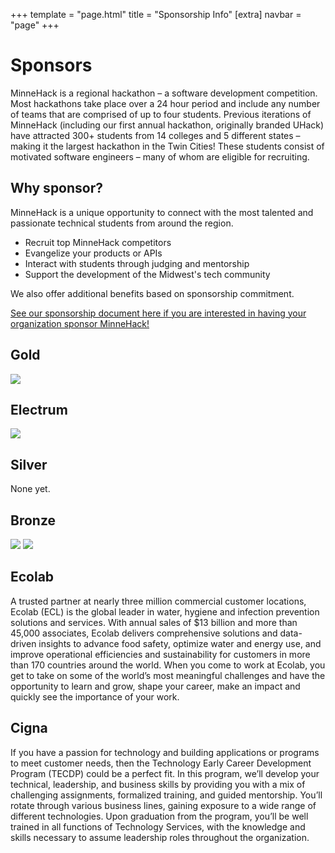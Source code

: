 +++
template = "page.html"
title = "Sponsorship Info"
[extra]
navbar = "page"
+++

# Sponsors

MinneHack is a regional hackathon – a software development competition. Most hackathons take place over a 24 hour period and include any number of teams that are comprised of up to four students. Previous iterations of MinneHack (including our first annual hackathon, originally branded UHack) have attracted 300+ students from 14 colleges and 5 different states – making it the largest hackathon in the Twin Cities! These students consist of motivated software engineers – many of whom are eligible for recruiting.

## Why sponsor?
    
MinneHack is a unique opportunity to connect with the most talented and passionate technical students from around the region.

- Recruit top MinneHack competitors
- Evangelize your products or APIs
- Interact with students through judging and mentorship
- Support the development of the Midwest's tech community

We also offer additional benefits based on sponsorship commitment.

<a href="/sponsor2021.pdf">See our sponsorship document here if you are interested in having your organization sponsor MinneHack!</a>

<div class="sponsors sponsorship">
    <div class="platinum box" style="display: none;">
		<h2>Platinum</h2>
	    <div class="sponsorship-info">
			<p>None yet.</p>
		</div>
	</div>
    <div class="gold box">
		<h2>Gold</h2>
		<div class="sponsorship-info sponsor-logos">
			<a href="https://www.ecolab.com/" target="_blank"><img src="/images/ecolab.svg"></img></a>
		</div>
	</div>
	<div class="electrum box">
		<h2>Electrum</h2>
		<div class="sponsorship-info sponsor-logos">
			<a href="https://www.cigna.com/" target="_blank"><img src="/images/cigna.svg"></img></a>
		</div>
	</div>
	<div class="silver box">
		<h2>Silver</h2>
		<div class="sponsorship-info">
			<p>None yet.</p>
		</div>
	</div>
	<div class="bronze box">
		<h2>Bronze</h2>
		<div class="sponsorship-info sponsor-logos">
			<a href="https://www.bestbuy.com/" target="_blank"><img src="/images/bestbuy.png"></img></a>
			<a href="https://www.cat.com/" target="_blank"><img src="/images/cat.jpg"></img></a>
		</div>
	</div>
</div>

## Ecolab
A trusted partner at nearly three million commercial customer locations, Ecolab (ECL) is the global leader in water, hygiene and infection prevention solutions and services. With annual sales of $13 billion and more than 45,000 associates, Ecolab delivers comprehensive solutions and data-driven insights to advance food safety, optimize water and energy use, and improve operational efficiencies and sustainability for customers in more than 170 countries around the world. When you come to work at Ecolab, you get to take on some of the world’s most meaningful challenges and have the opportunity to learn and grow, shape your career, make an impact and quickly see the importance of your work.

## Cigna
If you have a passion for technology and building applications or programs to meet customer needs, then the Technology Early Career Development Program (TECDP) could be a perfect fit.
	In this program, we’ll develop your technical, leadership, and business skills by providing you with a mix of challenging assignments, formalized training, and guided mentorship. You’ll rotate through various business lines, gaining exposure to a wide range of different technologies.
	Upon graduation from the program, you’ll be well trained in all functions of Technology Services, with the knowledge and skills necessary to assume leadership roles throughout the organization.
